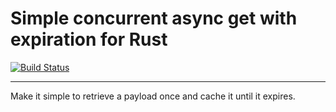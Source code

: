 # Simple concurrent async get with expiration for Rust
[![Build Status](https://travis-ci.org/fiji-flo/shared-expiry-get.svg?branch=master)](https://travis-ci.org/fiji-flo/shared-expiry-get)

---

Make it simple to retrieve a payload once and cache it until it expires.